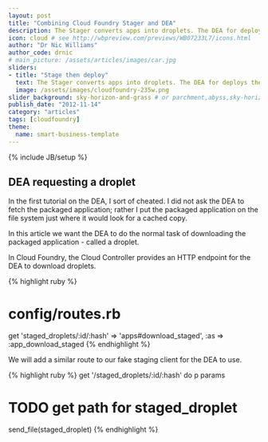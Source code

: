 ```yaml
---
layout: post
title: "Combining Cloud Foundry Stager and DEA"
description: The Stager converts apps into droplets. The DEA for deploys the droplets. In this article we put them together.
icon: cloud # see http://wbpreview.com/previews/WB07233L7/icons.html
author: "Dr Nic Williams"
author_code: drnic
# main_picture: /assets/articles/images/car.jpg
sliders:
- title: "Stage then deploy"
  text: The Stager converts apps into droplets. The DEA for deploys the droplets. Let's put them together.
  image: /assets/images/cloudfoundry-235w.png
slider_background: sky-horizon-and-grass # or parchment,abyss,sky-horizon-sky from /assets/sliders
publish_date: "2012-11-14"
category: "articles"
tags: [cloudfoundry]
theme:
  name: smart-business-template
---
```

{% include JB/setup %}



## DEA requesting a droplet

In the first tutorial on the DEA, I sort of cheated. I did not ask the DEA to fetch the packaged application; rather I put the packaged application on the file system just where it would look for a cached copy.

In this article we want the DEA to do the normal task of downloading the packaged application - called a droplet.

In Cloud Foundry, the Cloud Controller provides an HTTP endpoint for the DEA to download droplets.

{% highlight ruby %}
# config/routes.rb
get    'staged_droplets/:id/:hash' => 'apps#download_staged', :as => :app_download_staged
{% endhighlight %}

We will add a similar route to our fake staging client for the DEA to use.

{% highlight ruby %}
get '/staged_droplets/:id/:hash' do
  p params
  # TODO get path for staged_droplet
  send_file(staged_droplet)
{% endhighlight %}

